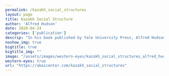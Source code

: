```yaml
---
permalink: /kazakh_social_structures
layout: page
title: Kazakh Social Structure
author: 'Alfred Hudson'
date: 2020-04-24
categories: ['publication']
descrip: "In his book published by Yale University Press, Alfred Hudson explains the nature of certain features of Kazakh social structure based on information gathered during field work among the Kazakhs in 1938."
noshow_img: true
bigtitle: true
bigtitle_img: ""
image: "/assets/images/western-eyes/kazakh_social_structures_alfred_hudson.png"
western-eyes: true
url: "https://abaicenter.com/kazakh_social_structures"
---
```

  
<div class="container">
  <object data="https://drive.google.com/file/d/1acmppEu5j2fZbjGb3MUSbqVZ84fGjosc/preview" type="application/pdf" class="western-eyes-pdf" >
    <embed src="https://drive.google.com/file/d/1acmppEu5j2fZbjGb3MUSbqVZ84fGjosc/preview"
    type="application/pdf" class="western-eyes-pdf embed-responsive embed-responsive-1by1" />
  </object>
</div>
